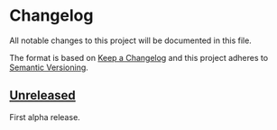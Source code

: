 # Changelog
All notable changes to this project will be documented in this file.

The format is based on [Keep a Changelog](https://keepachangelog.com/en/1.0.0/)
and this project adheres to [Semantic Versioning](https://semver.org/spec/v2.0.0.html).

## [Unreleased]
First alpha release.


[Unreleased]: https://github.com/psiinon/zap-hud/compare/38d5b771cfca52c50002e7d9fff69dcd22a4acec...HEAD
